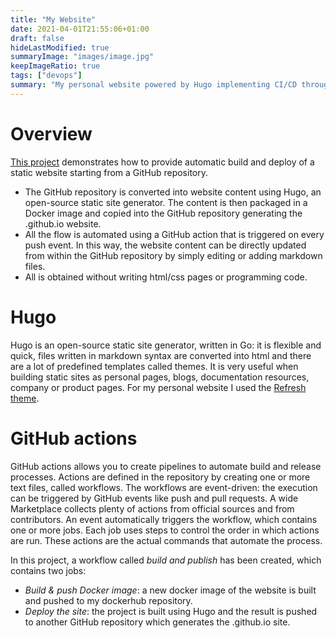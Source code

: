 ```yaml
---
title: "My Website"
date: 2021-04-01T21:55:06+01:00
draft: false
hideLastModified: true
summaryImage: "images/image.jpg"
keepImageRatio: true
tags: ["devops"]
summary: "My personal website powered by Hugo implementing CI/CD through GitHub actions."
---
```

# Overview
[This project](https://github.com/franckies/mywebsite) demonstrates how to provide automatic build and deploy of a static website starting from a GitHub repository.
-   The GitHub repository is converted into website content using Hugo, an open-source static site generator. The content is then packaged in a Docker image and copied into the GitHub repository generating the .github.io website.
-   All the flow is automated using a GitHub action that is triggered on every push event. In this way, the website content can be directly updated from within the GitHub repository by simply editing or adding markdown files.
-   All is obtained without writing html/css pages or programming code.

# Hugo 
Hugo is an open-source static site generator, written in Go: it is flexible and quick, files written in markdown syntax are converted into html and there are a lot of predefined templates called themes. It is very useful when building static sites as personal pages, blogs, documentation resources, company or product pages. For my personal website I used the [Refresh theme](https://github.com/PippoRJ/hugo-refresh/tree/2f61f41d97d7955e6de02b84565ec0e18f5fefe8).

# GitHub actions
GitHub actions allows you to create pipelines to automate build and release processes.
Actions are defined in the repository by creating one or more text files, called workflows. The workflows are event-driven: the execution can be triggered by GitHub events like push and pull requests. A wide Marketplace collects plenty of actions from official sources and from contributors.
An event automatically triggers the workflow, which contains one or more jobs. Each job uses steps to control the order in which actions are run. These actions are the actual commands that automate the process.

In this project, a workflow called _build and publish_ has been created, which contains two jobs: 
-   *Build & push Docker image*: a new docker image of the website is built and pushed to my dockerhub repository.
-   *Deploy the site*: the project is built using Hugo and the result is pushed to another GitHub repository which generates the .github.io site.

